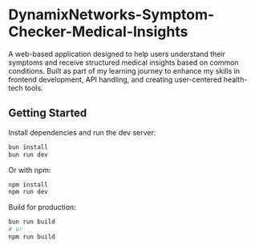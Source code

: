# DynamixNetworks-Symptom-Checker-Medical-Insights

A web-based application designed to help users understand their symptoms and receive structured medical insights based on common conditions. Built as part of my learning journey to enhance my skills in frontend development, API handling, and creating user-centered health-tech tools.

## Getting Started

Install dependencies and run the dev server:

```bash
bun install
bun run dev
```

Or with npm:

```bash
npm install
npm run dev
```

Build for production:

```bash
bun run build
# or
npm run build
```
